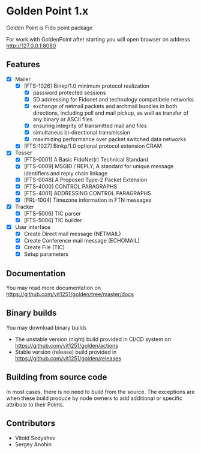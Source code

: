 # Golden Point 1.x

Golden Point is Fido point package

For work with GoldenPoint after starting you will open browser on address http://127.0.0.1:8080

## Features

 - [x] Mailer
   - [x] [FTS-1026] Binkp/1.0 minimum protocol realization
     - [x] password protected sessions
     - [x] 5D addressing for Fidonet and technology compatibele networks
     - [x] exchange of netmail packets and archmail bundles in both
           directions, including poll and mail pickup, as well as transfer
           of any binary or ASCII files
     - [x] ensuring integrity of transmitted mail and files
     - [x] simultaneus bi-directional transmission
     - [x] maximizing performance over packet switched data networks
   - [x] [FTS-1027] Binkp/1.0 optional protocol extension CRAM
 - [x] Tosser
   - [x] [FTS-0001] A Basic FidoNet(r) Technical Standard
   - [x] [FTS-0009] MSGID / REPLY; A standard for unique message identifiers and reply chain linkage
   - [x] [FTS-0048] A Proposed Type-2 Packet Extension
   - [x] [FTS-4000] CONTROL PARAGRAPHS
   - [x] [FTS-4001] ADDRESSING CONTROL PARAGRAPHS
   - [x] [FRL-1004] Timezone information in FTN messages
 - [x] Tracker
   - [x] [FTS-5006] TIC parser
   - [x] [FTS-5006] TIC builder
 - [x] User interface
   - [x] Create Direct mail message (NETMAIL)
   - [x] Create Conference mail message (ECHOMAIL)
   - [x] Create File (TIC)
   - [x] Setup parameters

## Documentation

You may read more documentation on https://github.com/vit1251/golden/tree/master/docs

## Binary builds

You may download binary builds

 - The unstable version (night) build provided in CI/CD system on https://github.com/vit1251/golden/actions
 - Stable version (release) build provided in https://github.com/vit1251/golden/releases

## Building from source code

In most cases, there is no need to build from the source. The exceptions are when these build produce
by node owners to add additional or specific attribute to their Points.

## Contributors

 * Vitold Sedyshev
 * Sergey Anohin
